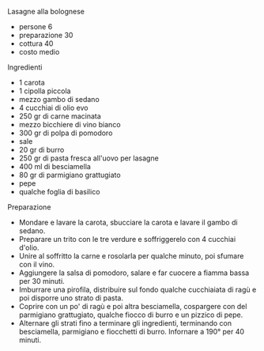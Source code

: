 Lasagne alla bolognese

- persone 6
- preparazione 30
- cottura 40
- costo medio

Ingredienti

- 1 carota
- 1 cipolla piccola
- mezzo gambo di sedano
- 4 cucchiai di olio evo
- 250 gr di carne macinata
- mezzo bicchiere di vino bianco
- 300 gr di polpa di pomodoro
- sale
- 20 gr di burro
- 250 gr di pasta fresca all'uovo per lasagne
- 400 ml di besciamella
- 80 gr di parmigiano grattugiato
- pepe
- qualche foglia di basilico

Preparazione

- Mondare e lavare la carota, sbucciare la carota e lavare il gambo di sedano.
- Preparare un trito con le tre verdure e soffriggerelo con 4 cucchiai d'olio.
- Unire al soffritto la carne e rosolarla per qualche minuto, poi sfumare con il vino.
- Aggiungere la salsa di pomodoro, salare e far cuocere a fiamma bassa per 30 minuti.
- Imburrare una pirofila, distribuire sul fondo qualche cucchiaiata di ragù e poi disporre uno strato di pasta.
- Coprire con un po' di ragù e poi altra besciamella, cospargere con del parmigiano grattugiato, qualche fiocco di burro e un pizzico di pepe.
- Alternare gli strati fino a terminare gli ingredienti, terminando con besciamella, parmigiano e fiocchetti di burro. Infornare a 190° per 40 minuti.
